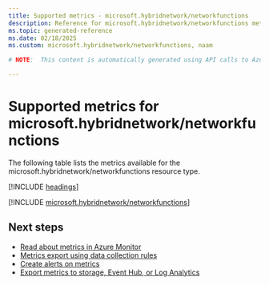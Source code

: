 ```yaml
---
title: Supported metrics - microsoft.hybridnetwork/networkfunctions
description: Reference for microsoft.hybridnetwork/networkfunctions metrics in Azure Monitor.
ms.topic: generated-reference
ms.date: 02/18/2025
ms.custom: microsoft.hybridnetwork/networkfunctions, naam

# NOTE:  This content is automatically generated using API calls to Azure. Any edits made on these files will be overwritten in the next run of the script. 

---
```


  
# Supported metrics for microsoft.hybridnetwork/networkfunctions
  
The following table lists the metrics available for the microsoft.hybridnetwork/networkfunctions resource type.  
  
  
[!INCLUDE [headings](~/reusable-content/ce-skilling/azure/includes/azure-monitor/reference/metrics/metrics-headings.md)]  
  
 

[!INCLUDE [microsoft.hybridnetwork/networkfunctions](~/reusable-content/ce-skilling/azure/includes/azure-monitor/reference/metrics/microsoft-hybridnetwork-networkfunctions-metrics-include.md)]  



## Next steps

- [Read about metrics in Azure Monitor](/azure/azure-monitor/data-platform)
- [Metrics export using data collection rules](/azure/azure-monitor/essentials/data-collection-metrics)
- [Create alerts on metrics](/azure/azure-monitor/alerts/alerts-overview)
- [Export metrics to storage, Event Hub, or Log Analytics](/azure/azure-monitor/essentials/platform-logs-overview)
